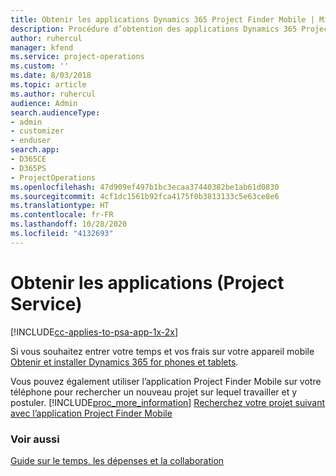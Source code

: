 ```yaml
---
title: Obtenir les applications Dynamics 365 Project Finder Mobile | MicrosoftDocs
description: Procédure d’obtention des applications Dynamics 365 Project Finder Mobile
author: ruhercul
manager: kfend
ms.service: project-operations
ms.custom: ''
ms.date: 8/03/2018
ms.topic: article
ms.author: ruhercul
audience: Admin
search.audienceType:
- admin
- customizer
- enduser
search.app:
- D365CE
- D365PS
- ProjectOperations
ms.openlocfilehash: 47d909ef497b1bc3ecaa37440382be1ab61d0830
ms.sourcegitcommit: 4cf1dc1561b92fca4175f0b3813133c5e63ce8e6
ms.translationtype: HT
ms.contentlocale: fr-FR
ms.lasthandoff: 10/28/2020
ms.locfileid: "4132693"
---
```

# <a name="get-the-apps-project-service"></a>Obtenir les applications (Project Service)

[!INCLUDE[cc-applies-to-psa-app-1x-2x](../includes/cc-applies-to-psa-app-1x-2x.md)]

Si vous souhaitez entrer votre temps et vos frais sur votre appareil mobile [Obtenir et installer Dynamics 365 for phones et tablets](https://docs.microsoft.com/dynamics365/mobile-app/dynamics-365-phones-tablets-users-guide).  
  
 Vous pouvez également utiliser l’application Project Finder Mobile sur votre téléphone pour rechercher un nouveau projet sur lequel travailler et y postuler. [!INCLUDE[proc_more_information](../includes/proc-more-information.md)] [Recherchez votre projet suivant avec l’application Project Finder Mobile](../psa/find-next-project-finder-mobile-app.md) 
  
### <a name="see-also"></a>Voir aussi  
 [Guide sur le temps, les dépenses et la collaboration](../psa/time-expense-collaboration-guide.md)
